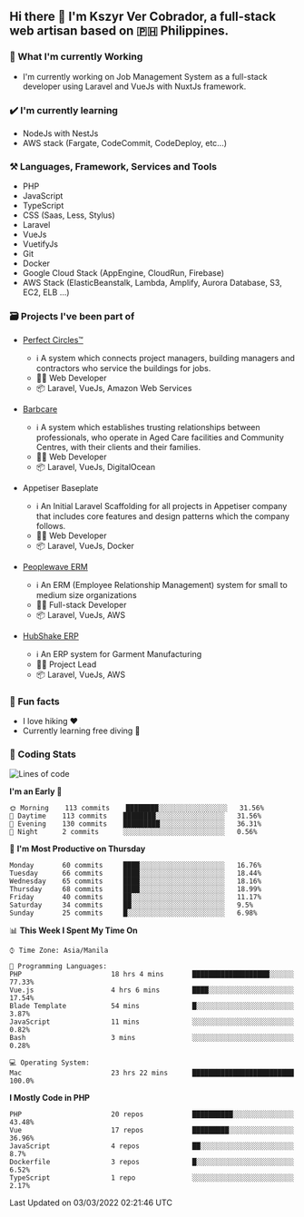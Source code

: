 ## Hi there 👋 I'm Kszyr Ver Cobrador, a full-stack web artisan based on 🇵🇭 Philippines.

### 🚀 What I'm currently Working

- I'm currently working on Job Management System as a full-stack developer using Laravel and VueJs with NuxtJs framework.

### ✔️ I'm currently learning

- NodeJs with NestJs
- AWS stack (Fargate, CodeCommit, CodeDeploy, etc...)

### ⚒️ Languages, Framework, Services and Tools
- PHP
- JavaScript
- TypeScript
- CSS (Saas, Less, Stylus)
- Laravel
- VueJs
- VuetifyJs
- Git
- Docker
- Google Cloud Stack (AppEngine, CloudRun, Firebase)
- AWS Stack (ElasticBeanstalk, Lambda, Amplify, Aurora Database, S3, EC2, ELB ...)


### 🗃 Projects I've been part of

- <a href="https://perfectcircles.com.au/" target="_blank">Perfect Circles™</a>

  - ℹ️ A system which connects project managers, building managers and contractors who service the buildings for jobs.
  - 👨‍💻 Web Developer
  - 📦 Laravel, VueJs, Amazon Web Services

- <a href="https://appetiser.com.au/portfolio/barbcare" target="_blank">Barbcare</a>

  - ℹ️ A system which establishes trusting relationships between professionals, who operate in Aged Care facilities and Community Centres, with their clients and their families.
  - 👨‍💻 Web Developer
  - 📦 Laravel, VueJs, DigitalOcean

- Appetiser Baseplate

  - ℹ️ An Initial Laravel Scaffolding for all projects in Appetiser company that includes core features and design patterns which the company follows.
  - 👨‍💻 Web Developer
  - 📦 Laravel, VueJs, Docker

- <a href="https://peoplewave.co" target="_blank">Peoplewave ERM</a>

  - ℹ️ An ERM (Employee Relationship Management) system for small to medium size organizations
  - 👨‍💻 Full-stack Developer
  - 📦 Laravel, VueJs, AWS

- <a href="https://www.posbang.com/garment-erp" target="_blank">HubShake ERP</a>

  - ℹ️ An ERP system for Garment Manufacturing
  - 👨‍💻 Project Lead
  - 📦 Laravel, VueJs, AWS

### 🌴 Fun facts

- I love hiking ❤️
- Currently learning free diving 🥽

### 🌟 Coding Stats

<!-- WakaTime Stats -->

<!--START_SECTION:waka-->
![Lines of code](https://img.shields.io/badge/From%20Hello%20World%20I%27ve%20Written-434%20Thousand%20lines%20of%20code-blue)

**I'm an Early 🐤** 

```text
🌞 Morning    113 commits    ████████░░░░░░░░░░░░░░░░░   31.56% 
🌆 Daytime    113 commits    ████████░░░░░░░░░░░░░░░░░   31.56% 
🌃 Evening    130 commits    █████████░░░░░░░░░░░░░░░░   36.31% 
🌙 Night      2 commits      ░░░░░░░░░░░░░░░░░░░░░░░░░   0.56%

```
📅 **I'm Most Productive on Thursday** 

```text
Monday       60 commits     ████░░░░░░░░░░░░░░░░░░░░░   16.76% 
Tuesday      66 commits     ████░░░░░░░░░░░░░░░░░░░░░   18.44% 
Wednesday    65 commits     ████░░░░░░░░░░░░░░░░░░░░░   18.16% 
Thursday     68 commits     ████░░░░░░░░░░░░░░░░░░░░░   18.99% 
Friday       40 commits     ██░░░░░░░░░░░░░░░░░░░░░░░   11.17% 
Saturday     34 commits     ██░░░░░░░░░░░░░░░░░░░░░░░   9.5% 
Sunday       25 commits     █░░░░░░░░░░░░░░░░░░░░░░░░   6.98%

```


📊 **This Week I Spent My Time On** 

```text
⌚︎ Time Zone: Asia/Manila

💬 Programming Languages: 
PHP                      18 hrs 4 mins       ███████████████████░░░░░░   77.33% 
Vue.js                   4 hrs 6 mins        ████░░░░░░░░░░░░░░░░░░░░░   17.54% 
Blade Template           54 mins             █░░░░░░░░░░░░░░░░░░░░░░░░   3.87% 
JavaScript               11 mins             ░░░░░░░░░░░░░░░░░░░░░░░░░   0.82% 
Bash                     3 mins              ░░░░░░░░░░░░░░░░░░░░░░░░░   0.28%

💻 Operating System: 
Mac                      23 hrs 22 mins      █████████████████████████   100.0%

```

**I Mostly Code in PHP** 

```text
PHP                      20 repos            ██████████░░░░░░░░░░░░░░░   43.48% 
Vue                      17 repos            █████████░░░░░░░░░░░░░░░░   36.96% 
JavaScript               4 repos             ██░░░░░░░░░░░░░░░░░░░░░░░   8.7% 
Dockerfile               3 repos             █░░░░░░░░░░░░░░░░░░░░░░░░   6.52% 
TypeScript               1 repo              ░░░░░░░░░░░░░░░░░░░░░░░░░   2.17%

```



 Last Updated on 03/03/2022 02:21:46 UTC
<!--END_SECTION:waka-->
